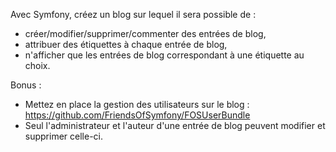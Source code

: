 Avec Symfony, créez un blog sur lequel il sera possible de :
* créer/modifier/supprimer/commenter des entrées de blog,
* attribuer des étiquettes à chaque entrée de blog,
* n'afficher que les entrées de blog correspondant à une étiquette au choix. 

Bonus : 
* Mettez en place la gestion des utilisateurs sur le blog : https://github.com/FriendsOfSymfony/FOSUserBundle
* Seul l'administrateur et l'auteur d'une entrée de blog peuvent modifier et supprimer celle-ci.
